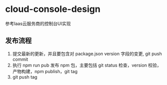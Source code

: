 # cloud-console-design
参考Iaas云服务商的控制台UI实现

## 发布流程
1. 提交最新的更新，并且要包含对 package.json version 字段的变更, git push commit
2. 执行 npm run pub 发布 npm 包，主要包括 git status 检查，version 校验，产物构建，npm publish，git tag
3. git push tag